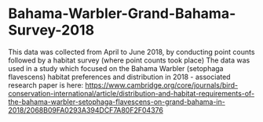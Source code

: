 # Bahama-Warbler-Grand-Bahama-Survey-2018
This data was collected from April to June 2018, by conducting point counts followed by a habitat survey (where point counts took place)
The data was used in a study which focused on the Bahama Warbler (setophaga flavescens) habitat preferences and distribution in 2018 - associated research paper is here: https://www.cambridge.org/core/journals/bird-conservation-international/article/distribution-and-habitat-requirements-of-the-bahama-warbler-setophaga-flavescens-on-grand-bahama-in-2018/2068B09FA0293A394DCF7A80F2F04376
